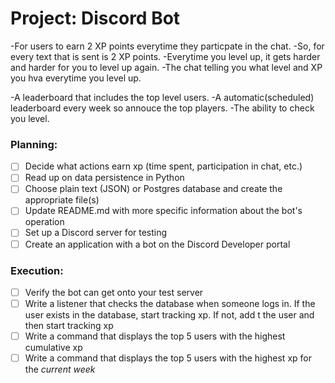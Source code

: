 # Project: Discord Bot
-For users to earn 2 XP points everytime they particpate in the chat.
-So, for every text that is sent is 2 XP points. 
-Everytime you level up, it gets harder and harder for you to level up again. 
-The chat telling you what level and XP you hva everytime you level up.

-A leaderboard that includes the top level users.
-A automatic(scheduled) leaderboard every week so annouce the top players.
-The ability to check you level.


### Planning:

- [ ] Decide what actions earn xp (time spent, participation in chat, etc.)
- [ ] Read up on data persistence in Python
- [ ] Choose plain text (JSON) or Postgres database and create the appropriate file(s)
- [ ] Update README.md with more specific information about the bot's operation
- [ ] Set up a Discord server for testing
- [ ] Create an application with a bot on the Discord Developer portal

### Execution:

- [ ] Verify the bot can get onto your test server
- [ ] Write a listener that checks the database when someone logs in. If the user exists in the database, start tracking xp. If not, add t the user and then start tracking xp
- [ ] Write a command that displays the top 5 users with the highest cumulative xp
- [ ] Write a command that displays the top 5 users with the highest xp for the *current week*
